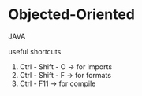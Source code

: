 # Objected-Oriented
JAVA

useful shortcuts

1. Ctrl - Shift - O   -> for imports
2. Ctrl - Shift - F -> for formats
3. Ctrl - F11 -> for compile